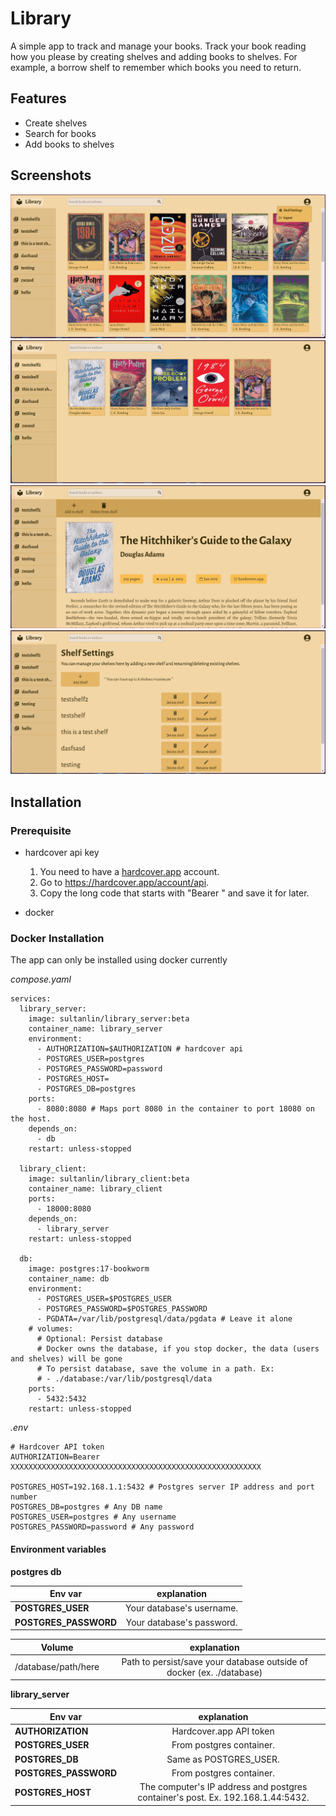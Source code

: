 # Library
A simple app to track and manage your books. Track your book reading how you please by creating shelves and adding books to shelves. For example, a borrow shelf to remember which books you need to return.

## Features

* Create shelves
* Search for books
* Add books to shelves

## Screenshots

![Home page.](./screenshots/home.png "Home page.")
![Books in a shelf.](./screenshots/shelf-books.png "Books in a shelf.")
![Book information and metadata.](./screenshots/book.png "Book information and metadata.")
![Settings to manage shelves.](./screenshots/settings.png "Settings to manage shelves.")

## Installation

### Prerequisite
* hardcover api key
    1. You need to have a [hardcover.app](https://hardcover.app/) account.
    2. Go to https://hardcover.app/account/api.
    3. Copy the long code that starts with "Bearer " and save it for later.

* docker


### Docker Installation
The app can only be installed using docker currently

*compose.yaml*
```
services:
  library_server:
    image: sultanlin/library_server:beta
    container_name: library_server
    environment:
      - AUTHORIZATION=$AUTHORIZATION # hardcover api
      - POSTGRES_USER=postgres
      - POSTGRES_PASSWORD=password
      - POSTGRES_HOST=
      - POSTGRES_DB=postgres
    ports:
      - 8080:8080 # Maps port 8080 in the container to port 18080 on the host.
    depends_on:
      - db
    restart: unless-stopped

  library_client:
    image: sultanlin/library_client:beta
    container_name: library_client
    ports:
      - 18000:8080 
    depends_on:
      - library_server
    restart: unless-stopped

  db:
    image: postgres:17-bookworm
    container_name: db
    environment:
      - POSTGRES_USER=$POSTGRES_USER
      - POSTGRES_PASSWORD=$POSTGRES_PASSWORD
      - PGDATA=/var/lib/postgresql/data/pgdata # Leave it alone
    # volumes:
      # Optional: Persist database
      # Docker owns the database, if you stop docker, the data (users and shelves) will be gone
      # To persist database, save the volume in a path. Ex:
      # - ./database:/var/lib/postgresql/data
    ports:
      - 5432:5432
    restart: unless-stopped
```

*.env*
```
# Hardcover API token
AUTHORIZATION=Bearer XXXXXXXXXXXXXXXXXXXXXXXXXXXXXXXXXXXXXXXXXXXXXXXXXXXXXXXX

POSTGRES_HOST=192.168.1.1:5432 # Postgres server IP address and port number
POSTGRES_DB=postgres # Any DB name
POSTGRES_USER=postgres # Any username
POSTGRES_PASSWORD=password # Any password
```

#### Environment variables

**postgres db**

| Env var  | explanation |
| ------------- |:-------------:|
| **POSTGRES_USER**      | Your database's username. |
| **POSTGRES_PASSWORD**      | Your database's password. |

| Volume  | explanation |
| ------------- |:-------------:|
| /database/path/here  | Path to persist/save your database outside of docker (ex. ./database) |

**library_server**

| Env var  | explanation |
| ------------- |:-------------:|
| **AUTHORIZATION**     | Hardcover.app API token |
| **POSTGRES_USER**     | From postgres container. |
| **POSTGRES_DB**      | Same as POSTGRES_USER. |
| **POSTGRES_PASSWORD**      | From postgres container. |
| **POSTGRES_HOST**      | The computer's IP address and postgres container's post. Ex. 192.168.1.44:5432. |
